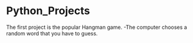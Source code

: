 # Python_Projects
The first project is the popular Hangman game.
-The computer chooses a random word that you have to guess.

